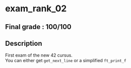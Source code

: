 # exam_rank_02

## Final grade : 100/100

## Description

First exam of the new 42 cursus. <br>
You can either get ``get_next_line`` or a simplified ``ft_print_f`` 
